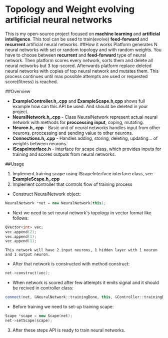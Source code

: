 Topology and Weight evolving artificial neural networks
=======
This is my open-source project focused on **machine learning** and **artificial intelligence**.
This tool can be used to train(evolve) **feed-forward** and **recurrent** artificial neural networks.
##How it works
Platform generates N neural networks with set or random topology and with random weights. You have to choose between
**recurrent** and **feed-forward** type of neural network. Then platform scores every network, sorts them and delete
all neural networks but 3 top-scored. Afterwards platform replace deleted neural networks with copies of top neural network
and mutates them. This process continues until max possible attempts are used or requested score(fitness) is reached.

##Overview
* **ExampleController.h,.cpp** and **ExampleScape.h,cpp** shows full example how can this API be used. And should be deleted in your project.
* **NeuralNetwork.h,.cpp** - Class NeuralNetwork represent actual neural network with methods for **proccessing input**, coping, mutating.
* **Neuron.h,.cpp** - Basic unit of neural networks handles input from other neurons, proccessing and sending value to other neurons.
* **Connections.h,.cpp** - Handles adding, storing, deleting, updating... of weights between neurons.
* **IScapeInterface.h** - Interface for scape class, which provides inputs for training and scores outputs from neural networks.

##Usage
1. Implement training scape using IScapeInterface interface class, see **ExampleScape.h,.cpp**
2. Implement controller that controls flow of training process

* Construct NeuralNetwork object:
```C++
NeuralNetwork *net = new NeuralNetwork(this);
```
* Next we need to set neural network's topology in vector format like follows:
```C++
QVector<int> vec;
vec.append(2);
vec.append(1);
vec.append(1);
```
    This network will have 2 input neurons, 1 hidden layer with 1 neuron and 1 output neuron.

* After that network is constructed with method construct:
```C++
net->construct(vec);
```
* When network is scored after few attempts it emits signal and it should be recived in controller class:
```C++
connect(net, &NeuralNetwork::trainingDone, this, &Controller::trainingDone, Qt::QueuedConnection);
```
* Before training we need to set-up training scape:
```C++
Scape *scape = new Scape(net);
net->setScape(scape);
```
3. After these steps API is ready to train neural networks.
